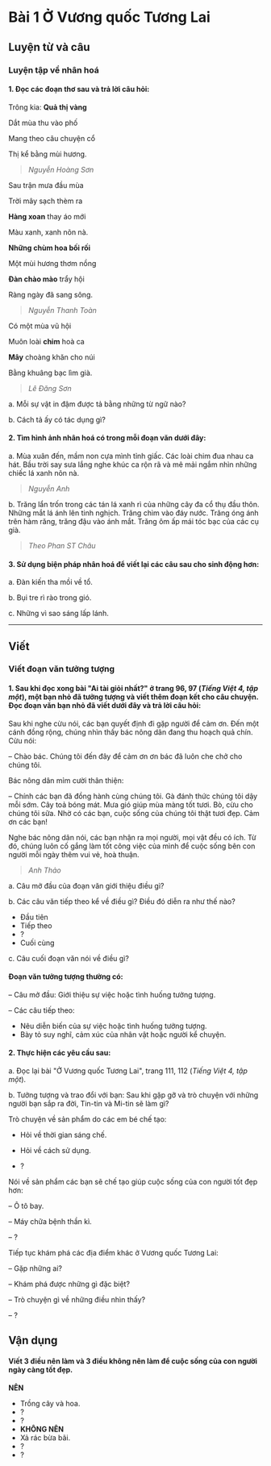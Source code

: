 # Bài 1 Ở Vương quốc Tương Lai

## Luyện từ và câu

### Luyện tập về nhân hoá

#### 1.  Đọc các đoạn thơ sau và trả lời câu hỏi:

Trông kia: **Quả thị vàng**

Dắt mùa thu vào phố

Mang theo câu chuyện cổ

Thị kể bằng mùi hương.
> *Nguyễn Hoàng Sơn*

Sau trận mưa đầu mùa

Trời mây sạch thèm ra

**Hàng xoan** thay áo mới

Màu xanh, xanh nõn nà.

**Những chùm hoa bối rối**

Một mùi hương thơm nồng

**Đàn chào mào** trẩy hội

Ràng ngày đã sang sông.
> *Nguyễn Thanh Toàn*

Có một mùa vũ hội

Muôn loài **chim** hoà ca

**Mây** choàng khăn cho núi

Bằng khuâng bạc lìm già.
> *Lê Đăng Sơn*

a. Mỗi sự vật in đậm được tả bằng những từ ngữ nào?

b. Cách tả ấy có tác dụng gì?

#### 2.  Tìm hình ảnh nhân hoá có trong mỗi đoạn văn dưới đây:
a. Mùa xuân đến, mầm non cựa mình tỉnh giấc. Các loài chim đua nhau ca hát. Bầu trời say sưa lắng nghe khúc ca rộn rã và mê mải ngắm nhìn những chiếc lá xanh nõn nà.
> *Nguyễn Anh*

b. Trăng lẩn trốn trong các tán lá xanh rì của những cây đa cổ thụ đầu thôn. Những mắt lá ánh lên tinh nghịch. Trăng chìm vào đáy nước. Trăng óng ánh trên hàm răng, trăng đậu vào ánh mắt. Trăng ôm ấp mái tóc bạc của các cụ già.
> *Theo Phan ST Châu*

#### 3.  Sử dụng biện pháp nhân hoá để viết lại các câu sau cho sinh động hơn:
a. Đàn kiến tha mồi về tổ.

b. Bụi tre rì rào trong gió.

c. Những vì sao sáng lấp lánh.

---

## Viết

### Viết đoạn văn tưởng tượng

#### 1.  Sau khi đọc xong bài "Ai tài giỏi nhất?" ở trang 96, 97 (*Tiếng Việt 4, tập một*), một bạn nhỏ đã tưởng tượng và viết thêm đoạn kết cho câu chuyện. Đọc đoạn văn bạn nhỏ đã viết dưới đây và trả lời câu hỏi:
Sau khi nghe cừu nói, các bạn quyết định đi gặp người để cảm ơn. Đến một cánh đồng rộng, chúng nhìn thấy bác nông dân đang thu hoạch quả chín. Cừu nói:

– Chào bác. Chúng tôi đến đây để cảm ơn ơn bác đã luôn che chở cho chúng tôi.

Bác nông dân mỉm cười thân thiện:

– Chính các bạn đã đồng hành cùng chúng tôi. Gà đánh thức chúng tôi dậy mỗi sớm. Cây toả bóng mát. Mưa gió giúp mùa màng tốt tươi. Bò, cừu cho chúng tôi sữa. Nhờ có các bạn, cuộc sống của chúng tôi thật tươi đẹp. Cảm ơn các bạn!

Nghe bác nông dân nói, các bạn nhận ra mọi người, mọi vật đều có ích. Từ đó, chúng luôn cố gắng làm tốt công việc của mình để cuộc sống bên con người mỗi ngày thêm vui vẻ, hoà thuận.
> *Anh Thảo*

a. Câu mở đầu của đoạn văn giới thiệu điều gì?

b. Các câu văn tiếp theo kể về điều gì? Điều đó diễn ra như thế nào?

- Đầu tiên
- Tiếp theo
- ?
- Cuối cùng

c. Câu cuối đoạn văn nói về điều gì?

#### Đoạn văn tưởng tượng thường có:

– Câu mở đầu: Giới thiệu sự việc hoặc tình huống tưởng tượng.

– Các câu tiếp theo:
- Nêu diễn biến của sự việc hoặc tình huống tưởng tượng.
- Bày tỏ suy nghĩ, cảm xúc của nhân vật hoặc người kể chuyện.

#### 2.  Thực hiện các yêu cầu sau:

a. Đọc lại bài "Ở Vương quốc Tương Lai", trang 111, 112 (*Tiếng Việt 4, tập một*).

b. Tưởng tượng và trao đổi với bạn: Sau khi gặp gỡ và trò chuyện với những người bạn sắp ra đời, Tin-tin và Mi-tin sẽ làm gì?

Trò chuyện về sản phẩm do các em bé chế tạo:

- Hỏi về thời gian sáng chế.

- Hỏi về cách sử dụng.

- ?

Nói về sản phẩm các bạn sẽ chế tạo giúp cuộc sống của con người tốt đẹp hơn:

– Ô tô bay.

– Máy chữa bệnh thần kì.

– ?

Tiếp tục khám phá các địa điểm khác ở Vương quốc Tương Lai:

– Gặp những ai?

– Khám phá được những gì đặc biệt?

– Trò chuyện gì về những điều nhìn thấy?

– ?


## Vận dụng

#### Viết 3 điều nên làm và 3 điều không nên làm để cuộc sống của con người ngày càng tốt đẹp.
**NÊN**
- Trồng cây và hoa.
- ?
- ?
- **KHÔNG NÊN**
- Xả rác bừa bãi.
- ?
- ?
